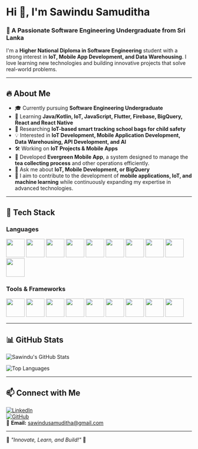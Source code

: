 # Hi 👋, I'm Sawindu Samuditha

### 🚀 A Passionate Software Engineering Undergraduate from Sri Lanka

I'm a **Higher National Diploma in Software Engineering** student with a strong interest in **IoT, Mobile App Development, and Data Warehousing**. I love learning new technologies and building innovative projects that solve real-world problems.

---

## 🔥 About Me

- 🎓 Currently pursuing **Software Engineering Undergraduate**
- 🌱 Learning **Java/Kotlin, IoT, JavaScript, Flutter, Firebase, BigQuery, React and React Native**
- 🔬 Researching **IoT-based smart tracking school bags for child safety**
- 💡 Interested in **IoT Development, Mobile Application Development, Data Warehousing, API Development, and AI**
- 🛠️ Working on **IoT Projects & Mobile Apps**
- 📱 Developed **Evergreen Mobile App**, a system designed to manage the **tea collecting process** and other operations efficiently.
- 💬 Ask me about **IoT, Mobile Development, or BigQuery**
- 🎯 I aim to contribute to the development of **mobile applications, IoT, and machine learning** while continuously expanding my expertise in advanced technologies.

---

## 🚀 Tech Stack

### **Languages**

<p align="left">
  <img src="https://cdn.jsdelivr.net/gh/devicons/devicon/icons/html5/html5-original.svg" width="50" height="50"/>
  <img src="https://cdn.jsdelivr.net/gh/devicons/devicon/icons/css3/css3-original.svg" width="50" height="50"/>
  <img src="https://cdn.jsdelivr.net/gh/devicons/devicon/icons/javascript/javascript-original.svg" width="50" height="50"/>
  <img src="https://cdn.jsdelivr.net/gh/devicons/devicon/icons/c/c-original.svg" width="50" height="50"/>
  <img src="https://cdn.jsdelivr.net/gh/devicons/devicon/icons/cplusplus/cplusplus-original.svg" width="50" height="50"/>
  <img src="https://cdn.jsdelivr.net/gh/devicons/devicon/icons/csharp/csharp-original.svg" width="50" height="50"/>
  <img src="https://cdn.jsdelivr.net/gh/devicons/devicon/icons/java/java-original.svg" width="50" height="50"/>
  <img src="https://cdn.jsdelivr.net/gh/devicons/devicon/icons/kotlin/kotlin-original.svg" width="50" height="50"/>
  <img src="https://cdn.jsdelivr.net/gh/devicons/devicon/icons/python/python-original.svg" width="50" height="50"/>
  <img src="https://cdn.jsdelivr.net/gh/devicons/devicon/icons/php/php-original.svg" width="50" height="50"/>
</p>

### **Tools & Frameworks**

<p align="left">
  <img src="https://cdn.jsdelivr.net/gh/devicons/devicon/icons/react/react-original.svg" width="50" height="50"/>
  <img src="https://cdn.jsdelivr.net/gh/devicons/devicon/icons/flutter/flutter-original.svg" width="50" height="50"/>
  <img src="https://cdn.jsdelivr.net/gh/devicons/devicon/icons/firebase/firebase-plain.svg" width="50" height="50"/>
  <img src="https://cdn.jsdelivr.net/gh/devicons/devicon/icons/mysql/mysql-original.svg" width="50" height="50"/>
  <img src="https://cdn.jsdelivr.net/gh/devicons/devicon/icons/figma/figma-original.svg" width="50" height="50"/>
  <img src="https://cdn.jsdelivr.net/gh/devicons/devicon/icons/arduino/arduino-original.svg" width="50" height="50"/>
  <img src="https://cdn.jsdelivr.net/gh/devicons/devicon/icons/mongodb/mongodb-original.svg" width="50" height="50"/>
  <img src="https://cdn.jsdelivr.net/gh/devicons/devicon/icons/postman/postman-original.svg" width="50" height="50"/>
  <img src="https://upload.wikimedia.org/wikipedia/commons/thumb/9/9b/OpenAI_Logo.svg/512px-OpenAI_Logo.svg.png" width="50" height="50"/>
</p>
</p>

---

## 📊 GitHub Stats

![Sawindu's GitHub Stats](https://github-readme-stats.vercel.app/api?username=SawinduSamuditha&show_icons=true&theme=dark)

![Top Languages](https://github-readme-stats.vercel.app/api/top-langs/?username=SawinduSamuditha&layout=compact&theme=dark)

---

## 📫 Connect with Me

[![LinkedIn](https://img.shields.io/badge/LinkedIn-blue?logo=linkedin&logoColor=white)](https://www.linkedin.com/in/sawindu-samuditha/)  
[![GitHub](https://img.shields.io/badge/GitHub-black?logo=github&logoColor=white)](https://github.com/SawinduSamuditha)  
📧 **Email:** [sawindusamuditha@gmail.com](mailto:sawindusamuditha@gmail.com)

---

🎯 _"Innovate, Learn, and Build!"_ 🚀


<!--
**SawinduSamuditha/SawinduSamuditha** is a ✨ _special_ ✨ repository because its `README.md` (this file) appears on your GitHub profile.

Here are some ideas to get you started:

- 🔭 I’m currently working on ...
- 🌱 I’m currently learning ...
- 👯 I’m looking to collaborate on ...
- 🤔 I’m looking for help with ...
- 💬 Ask me about ...
- 📫 How to reach me: ...
- 😄 Pronouns: ...
- ⚡ Fun fact: ...
-->

